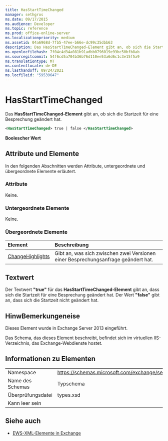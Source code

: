 ```yaml
---
title: HasStartTimeChanged
manager: sethgros
ms.date: 09/17/2015
ms.audience: Developer
ms.topic: reference
ms.prod: office-online-server
ms.localizationpriority: medium
ms.assetid: 04a6968d-7fb5-47ee-b66e-dc99c35dbb63
description: Das HasStartTimeChanged-Element gibt an, ob sich die Startzeit für eine Besprechung geändert hat.
ms.openlocfilehash: 7f04c4d34a081b91adbb0796019e93bc50bfb8ab
ms.sourcegitcommit: 54f6cd5a704b36b76d110ee53a6d6c1c3e15f5a9
ms.translationtype: MT
ms.contentlocale: de-DE
ms.lasthandoff: 09/24/2021
ms.locfileid: "59539647"
---
```

# <a name="hasstarttimechanged"></a>HasStartTimeChanged

Das **HasStartTimeChanged-Element** gibt an, ob sich die Startzeit für eine Besprechung geändert hat. 
  
```XML
<HasStartTimeChanged> true | false </HasStartTimeChanged>
```

 **Boolescher Wert**
## <a name="attributes-and-elements"></a>Attribute und Elemente

In den folgenden Abschnitten werden Attribute, untergeordnete und übergeordnete Elemente erläutert.
  
### <a name="attributes"></a>Attribute

Keine.
  
### <a name="child-elements"></a>Untergeordnete Elemente

Keine.
  
### <a name="parent-elements"></a>Übergeordnete Elemente

|**Element**|**Beschreibung**|
|:-----|:-----|
|[ChangeHighlights](changehighlights.md) <br/> |Gibt an, was sich zwischen zwei Versionen einer Besprechungsanfrage geändert hat.  <br/> |
   
## <a name="text-value"></a>Textwert

Der Textwert **"true"** für das **HasStartTimeChanged-Element** gibt an, dass sich die Startzeit für eine Besprechung geändert hat. Der Wert **"false"** gibt an, dass sich die Startzeit nicht geändert hat. 
  
## <a name="remarks"></a>HinwBemerkungeneise

Dieses Element wurde in Exchange Server 2013 eingeführt.
  
Das Schema, das dieses Element beschreibt, befindet sich im virtuellen IIS-Verzeichnis, das Exchange-Webdienste hostet.
  
## <a name="element-information"></a>Informationen zu Elementen

|||
|:-----|:-----|
|Namespace  <br/> |https://schemas.microsoft.com/exchange/services/2006/types  <br/> |
|Name des Schemas  <br/> |Typschema  <br/> |
|Überprüfungsdatei  <br/> |types.xsd  <br/> |
|Kann leer sein  <br/> ||
   
## <a name="see-also"></a>Siehe auch



- [EWS-XML-Elemente in Exchange](ews-xml-elements-in-exchange.md)

